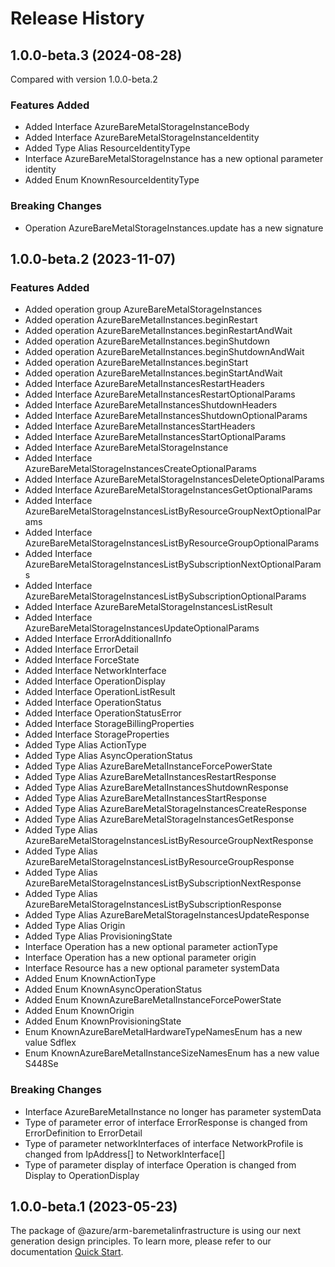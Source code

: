 # Release History
    
## 1.0.0-beta.3 (2024-08-28)
Compared with version 1.0.0-beta.2
    
### Features Added

  - Added Interface AzureBareMetalStorageInstanceBody
  - Added Interface AzureBareMetalStorageInstanceIdentity
  - Added Type Alias ResourceIdentityType
  - Interface AzureBareMetalStorageInstance has a new optional parameter identity
  - Added Enum KnownResourceIdentityType

### Breaking Changes

  - Operation AzureBareMetalStorageInstances.update has a new signature
    
    
## 1.0.0-beta.2 (2023-11-07)
    
### Features Added

  - Added operation group AzureBareMetalStorageInstances
  - Added operation AzureBareMetalInstances.beginRestart
  - Added operation AzureBareMetalInstances.beginRestartAndWait
  - Added operation AzureBareMetalInstances.beginShutdown
  - Added operation AzureBareMetalInstances.beginShutdownAndWait
  - Added operation AzureBareMetalInstances.beginStart
  - Added operation AzureBareMetalInstances.beginStartAndWait
  - Added Interface AzureBareMetalInstancesRestartHeaders
  - Added Interface AzureBareMetalInstancesRestartOptionalParams
  - Added Interface AzureBareMetalInstancesShutdownHeaders
  - Added Interface AzureBareMetalInstancesShutdownOptionalParams
  - Added Interface AzureBareMetalInstancesStartHeaders
  - Added Interface AzureBareMetalInstancesStartOptionalParams
  - Added Interface AzureBareMetalStorageInstance
  - Added Interface AzureBareMetalStorageInstancesCreateOptionalParams
  - Added Interface AzureBareMetalStorageInstancesDeleteOptionalParams
  - Added Interface AzureBareMetalStorageInstancesGetOptionalParams
  - Added Interface AzureBareMetalStorageInstancesListByResourceGroupNextOptionalParams
  - Added Interface AzureBareMetalStorageInstancesListByResourceGroupOptionalParams
  - Added Interface AzureBareMetalStorageInstancesListBySubscriptionNextOptionalParams
  - Added Interface AzureBareMetalStorageInstancesListBySubscriptionOptionalParams
  - Added Interface AzureBareMetalStorageInstancesListResult
  - Added Interface AzureBareMetalStorageInstancesUpdateOptionalParams
  - Added Interface ErrorAdditionalInfo
  - Added Interface ErrorDetail
  - Added Interface ForceState
  - Added Interface NetworkInterface
  - Added Interface OperationDisplay
  - Added Interface OperationListResult
  - Added Interface OperationStatus
  - Added Interface OperationStatusError
  - Added Interface StorageBillingProperties
  - Added Interface StorageProperties
  - Added Type Alias ActionType
  - Added Type Alias AsyncOperationStatus
  - Added Type Alias AzureBareMetalInstanceForcePowerState
  - Added Type Alias AzureBareMetalInstancesRestartResponse
  - Added Type Alias AzureBareMetalInstancesShutdownResponse
  - Added Type Alias AzureBareMetalInstancesStartResponse
  - Added Type Alias AzureBareMetalStorageInstancesCreateResponse
  - Added Type Alias AzureBareMetalStorageInstancesGetResponse
  - Added Type Alias AzureBareMetalStorageInstancesListByResourceGroupNextResponse
  - Added Type Alias AzureBareMetalStorageInstancesListByResourceGroupResponse
  - Added Type Alias AzureBareMetalStorageInstancesListBySubscriptionNextResponse
  - Added Type Alias AzureBareMetalStorageInstancesListBySubscriptionResponse
  - Added Type Alias AzureBareMetalStorageInstancesUpdateResponse
  - Added Type Alias Origin
  - Added Type Alias ProvisioningState
  - Interface Operation has a new optional parameter actionType
  - Interface Operation has a new optional parameter origin
  - Interface Resource has a new optional parameter systemData
  - Added Enum KnownActionType
  - Added Enum KnownAsyncOperationStatus
  - Added Enum KnownAzureBareMetalInstanceForcePowerState
  - Added Enum KnownOrigin
  - Added Enum KnownProvisioningState
  - Enum KnownAzureBareMetalHardwareTypeNamesEnum has a new value Sdflex
  - Enum KnownAzureBareMetalInstanceSizeNamesEnum has a new value S448Se

### Breaking Changes

  - Interface AzureBareMetalInstance no longer has parameter systemData
  - Type of parameter error of interface ErrorResponse is changed from ErrorDefinition to ErrorDetail
  - Type of parameter networkInterfaces of interface NetworkProfile is changed from IpAddress[] to NetworkInterface[]
  - Type of parameter display of interface Operation is changed from Display to OperationDisplay
    
    
## 1.0.0-beta.1 (2023-05-23)

The package of @azure/arm-baremetalinfrastructure is using our next generation design principles. To learn more, please refer to our documentation [Quick Start](https://aka.ms/azsdk/js/mgmt/quickstart).
